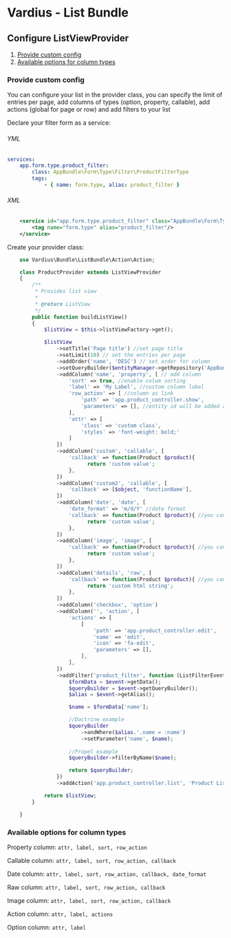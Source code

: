 Vardius - List Bundle
======================================

Configure ListViewProvider
----------------
1. [Provide custom config](#provide-custom-config)
2. [Available options for column types](#available-options-for-column-types)

### Provide custom config

You can configure your list in the provider class, you can specify the limit of entries per page,
add columns of types (option, property, callable), add actions (global for page or row) and add filters to your list

Declare your filter form as a service:
###### YML
``` yml
services:
    app.form.type.product_filter:
        class: AppBundle\Form\Type\Filter\ProductFilterType
        tags:
            - { name: form.type, alias: product_filter }
```

###### XML
``` xml
    <service id="app.form.type.product_filter" class="AppBundle\Form\Type\Filter\ProductFilterType">
        <tag name="form.type" alias="product_filter"/>
    </service>
```

Create your provider class:

``` php
    use Vardius\Bundle\ListBundle\Action\Action;

    class ProductProvider extends ListViewProvider
    {
        /**
         * Provides list view
         *
         * @return ListView
         */
        public function buildListView()
        {
            $listView = $this->listViewFactory->get();

            $listView
                ->setTitle('Page title') //set page title
                ->setLimit(10) // set the entries per page
                ->addOrder('name', 'DESC') // set order for column
                ->setQueryBuilder($entityManager->getRepository('AppBundle:Product')->getCustomQueryBuilder()) //set custom query builder
                ->addColumn('name', 'property', [ // add column
                    'sort' => true, //enable colum sorting
                    'label' => 'My Label', //custom column label
                    'row_action' => [ //column as link
                        'path' => 'app.product_controller.show',
                        'parameters' => [], //entity id will be added automatically no need to put it here
                    ],
                    'attr' => [
                        'class' => 'custom class',
                        'styles' => 'font-weight: bold;'
                    ]
                ])
                ->addColumn('custom', 'callable', [
                    'callback' => function(Product $product){
                          return 'custom value';
                    },
                ])
                ->addColumn('custom2', 'callable', [
                    'callback' => [$object, 'functionName'],
                ])
                ->addColumn('date', 'date', [
                    'date_format' => 'm/d/Y' //date format
                    'callback' => function(Product $product){ //you can provide callback will override property value
                          return 'custom value';
                    },
                ])
                ->addColumn('image', 'image', [
                    'callback' => function(Product $product){ //you can provide callback will override property value
                          return 'custom value';
                    },
                ])
                ->addColumn('details', 'raw', [
                    'callback' => function(Product $product){ //you can provide callback will override property value
                          return 'custom html string';
                    },
                ])
                ->addColumn('checkbox', 'option')
                ->addColumn('', 'action', [
                    'actions' => [
                        [
                            'path' => 'app.product_controller.edit',
                            'name' => 'edit',
                            'icon' => 'fa-edit',
                            'parameters' => [],
                        ],
                    ],
                ])
                ->addFilter('product_filter', function (ListFilterEvent $event) {
                    $formData = $event->getData();
                    $queryBuilder = $event->getQueryBuilder();
                    $alias = $event->getAlias();

                    $name = $formData['name'];

                    //Doctrine example
                    $queryBuilder
                        ->andWhere($alias.'.name = :name')
                        ->setParameter('name', $name);
                        
                    //Propel example
                    $queryBuilder->filterByName($name);

                    return $queryBuilder;
                })
                ->addAction('app.product_controller.list', 'Product List', 'fa-list');

            return $listView;
        }

    }
```

### Available options for column types

Property column: `attr, label, sort, row_action`

Callable column: `attr, label, sort, row_action, callback`

Date column: `attr, label, sort, row_action, callback, date_format`

Raw column: `attr, label, sort, row_action, callback`

Image column: `attr, label, sort, row_action, callback`

Action column: `attr, label, actions`

Option column: `attr, label`
